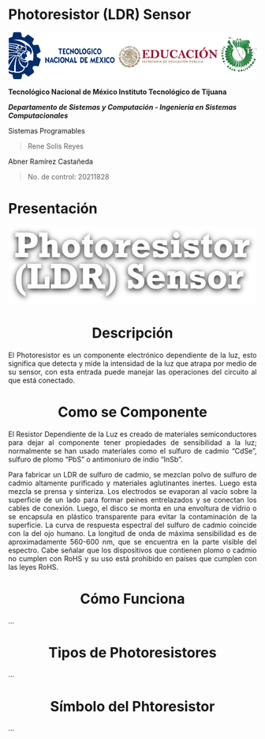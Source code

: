 # Photoresistor (LDR) Sensor
  <img src="Img_Escuela.png">

**Tecnológico​ ​Nacional​ ​de​ ​México Instituto Tecnológico de Tijuana**

***Departamento de Sistemas y Computación - Ingeniería en Sistemas Computacionales***

Sistemas Programables

  > Rene Solis Reyes

Abner Ramírez Castañeda

  > No. de control: 20211828

# Presentación
<center>
  <img src="Img_Titulo.png">
  <div min-height="100vh" margin="50%" auto width="40%">
    <h1>Descripción</h1>
    <p align="justify">
      El Photoresistor es un componente electrónico dependiente de la luz, esto significa que detecta y mide la intensidad de la luz que atrapa por medio de su sensor, con esta entrada puede manejar las operaciones del circuito al que está conectado.
    </p>
    <h1>Como se Componente</h1>
    <p align="justify">
      El Resistor Dependiente de la Luz es creado de materiales semiconductores para dejar al componente tener propiedades de sensibilidad a la luz; normalmente se han usado materiales como el sulfuro de cadmio “CdSe”, sulfuro de plomo “PbS” o antimoniuro de indio “InSb”.
    </p>
    <p align="justify">
      Para fabricar un LDR de sulfuro de cadmio, se mezclan polvo de sulfuro de cadmio altamente purificado y materiales aglutinantes inertes. Luego esta mezcla se prensa y sinteriza. Los electrodos se evaporan al vacío sobre la superficie de un lado para formar peines entrelazados y se conectan los cables de conexión. Luego, el disco se monta en una envoltura de vidrio o se encapsula en plástico transparente para evitar la contaminación de la superficie. La curva de respuesta espectral del sulfuro de cadmio coincide con la del ojo humano. La longitud de onda de máxima sensibilidad es de aproximadamente 560-600 nm, que se encuentra en la parte visible del espectro. Cabe señalar que los dispositivos que contienen plomo o cadmio no cumplen con RoHS y su uso está prohibido en países que cumplen con las leyes RoHS.
    </p>
    <h1>Cómo Funciona</h1>
    <p align="justify">
      ...
    </p>
    <h1>Tipos de Photoresistores</h1>
    <p align="justify">
      ...
    </p>
    <h1>Símbolo del Phtoresistor</h1>
    <p align="justify">
      ...
    </p>
    <!-- Imagen de resistor -->
    <!-- Imagenes de ejemplo -->
    <!-- Explicacion de ejemplo -->
    <!-- Codigo de ejemplo por markdown -->
  </div>
</center>
